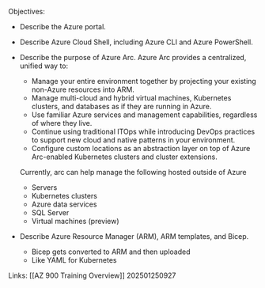 
 Objectives:
- Describe the Azure portal.
- Describe Azure Cloud Shell, including Azure CLI and Azure PowerShell.
- Describe the purpose of Azure Arc.
	Azure Arc provides a centralized, unified way to:

	- Manage your entire environment together by projecting your existing non-Azure resources into ARM.
	- Manage multi-cloud and hybrid virtual machines, Kubernetes clusters, and databases as if they are running in Azure.
	- Use familiar Azure services and management capabilities, regardless of where they live.
	- Continue using traditional ITOps while introducing DevOps practices to support new cloud and native patterns in your environment.
	- Configure custom locations as an abstraction layer on top of Azure Arc-enabled Kubernetes clusters and cluster extensions.

	Currently, arc can help manage the following hosted outside of Azure
	- Servers
	- Kubernetes clusters
	- Azure data services
	- SQL Server
	- Virtual machines (preview)

- Describe Azure Resource Manager (ARM), ARM templates, and Bicep. 
	- Bicep gets converted to ARM and then uploaded
	- Like YAML for Kubernetes


Links:
[[AZ 900 Training Overview]]
202501250927